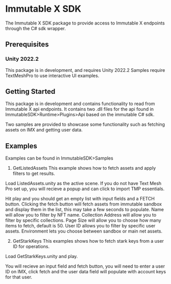# Immutable X SDK
The Immutable X SDK package to provide access to Immutable X endpoints through the C# sdk wrapper.

## Prerequisites
### Unity 2022.2
This package is in development, and requires Unity 2022.2
Samples require TextMeshPro to use interactive UI examples.

## Getting Started
This package is in development and contains functionality to read from Immutable X api endpoints. It contains two .dll files for the api found in ImmutableSDK>Runtime>Plugins>Api based on the immutable C# sdk.

Two samples are provided to showcase some functionality such as fetching assets on IMX and getting user data.


## Examples
Examples can be found in ImmutableSDK>Samples

1. GetListedAssets
This example shows how to fetch assets and apply filters to get results.

Load ListedAssets.unity as the active scene. If you do not have Text Mesh Pro set up, you will recieve a popup and can click to import TMP essentials.

Hit play and you should get an empty list with input fields and a FETCH button. Clicking the fetch button will fetch assets from immutable sandbox and display them in the list, this may take a few seconds to populate.
Name will allow you to filter by NFT name.
Collection Address will allow you to filter by specific collections.
Page Size will allow you to choose how many items to fetch, default is 50.
User ID allows you to filter by specific user assets.
Environment lets you choose between sandbox or main net assets.

2. GetStarkKeys
This examples shows how to fetch stark keys from a user ID for operations.

Load GetStarkKeys.unity and play.

You will recieve an input field and fetch button, you will need to enter a user ID on IMX, click fetch and the user data field will populate with account keys for that user.